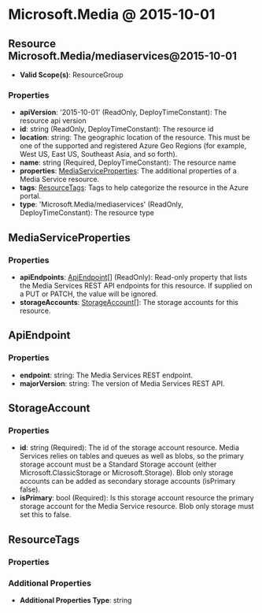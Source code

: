 # Microsoft.Media @ 2015-10-01

## Resource Microsoft.Media/mediaservices@2015-10-01
* **Valid Scope(s)**: ResourceGroup
### Properties
* **apiVersion**: '2015-10-01' (ReadOnly, DeployTimeConstant): The resource api version
* **id**: string (ReadOnly, DeployTimeConstant): The resource id
* **location**: string: The geographic location of the resource. This must be one of the supported and registered Azure Geo Regions (for example, West US, East US, Southeast Asia, and so forth).
* **name**: string (Required, DeployTimeConstant): The resource name
* **properties**: [MediaServiceProperties](#mediaserviceproperties): The additional properties of a Media Service resource.
* **tags**: [ResourceTags](#resourcetags): Tags to help categorize the resource in the Azure portal.
* **type**: 'Microsoft.Media/mediaservices' (ReadOnly, DeployTimeConstant): The resource type

## MediaServiceProperties
### Properties
* **apiEndpoints**: [ApiEndpoint](#apiendpoint)[] (ReadOnly): Read-only property that lists the Media Services REST API endpoints for this resource. If supplied on a PUT or PATCH, the value will be ignored.
* **storageAccounts**: [StorageAccount](#storageaccount)[]: The storage accounts for this resource.

## ApiEndpoint
### Properties
* **endpoint**: string: The Media Services REST endpoint.
* **majorVersion**: string: The version of Media Services REST API.

## StorageAccount
### Properties
* **id**: string (Required): The id of the storage account resource. Media Services relies on tables and queues as well as blobs, so the primary storage account must be a Standard Storage account (either Microsoft.ClassicStorage or Microsoft.Storage). Blob only storage accounts can be added as secondary storage accounts (isPrimary false).
* **isPrimary**: bool (Required): Is this storage account resource the primary storage account for the Media Service resource. Blob only storage must set this to false.

## ResourceTags
### Properties
### Additional Properties
* **Additional Properties Type**: string


